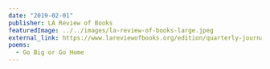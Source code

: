 ```yaml
---
date: "2019-02-01"
publisher: LA Review of Books
featuredImage: ../../images/la-review-of-books-large.jpeg
external_link: https://www.lareviewofbooks.org/edition/quarterly-journal-no-21-epistolary-issue/
poems: 
  - Go Big or Go Home
---
```

